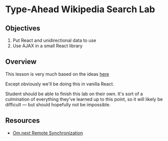 # Type-Ahead Wikipedia Search Lab

## Objectives

1. Put React and unidirectional data to use
2. Use AJAX in a small React library

## Overview

This lesson is very much based on the ideas [here](https://github.com/omcljs/om/wiki/Remote-Synchronization-Tutorial)

Except obviously we'll be doing this in vanilla React.

Student should be able to finish this lab on their own. It's sort of a
culmination of everything they've learned up to this point, so it will likely
be difficult — but should hopefully not be impossible.

## Resources

- [Om.next Remote Synchronization](https://github.com/omcljs/om/wiki/Remote-Synchronization-Tutorial)

